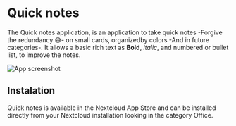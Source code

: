 # Quick notes

The Quick notes application, is an application to take quick notes -Forgive the
redundancy :sweat_smile:- on small cards, organizedby colors -And in future
categories-. It allows a basic rich text as **Bold**, *italic*, and numbered or
bullet list, to improve the notes.

![App screenshot](/doc/quicknotes-grid-view.png "App screenshot")

## Instalation

Quick notes is available in the Nextcloud App Store and can be installed directly from your Nextcloud installation looking in the category Office.